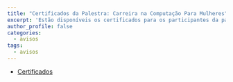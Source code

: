 ```yaml
---
title: "Certificados da Palestra: Carreira na Computação Para Mulheres" 
excerpt: 'Estão disponíveis os certificados para os participantes da palestra "Carreira na Computação para Mulheres"'
author_profile: false
categories:
  - avisos
tags:
  - avisos
---
```


- [Certificados](/assets/certificados/palestra-carreira-na-computacao-para-mulheres/certificados-palestra-carreira-computacao-mulheres.pdf)